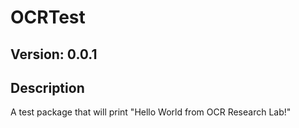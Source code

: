 # OCRTest

## Version: 0.0.1

## Description
A test package that will print "Hello World from OCR Research Lab!"